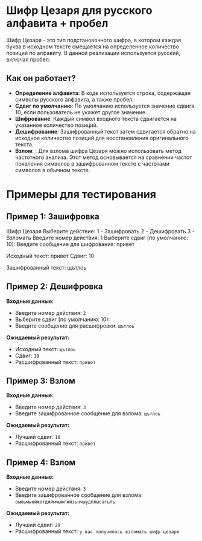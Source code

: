 # Шифр Цезаря для русского алфавита + пробел

Шифр Цезаря - это тип подстановочного шифра, в котором каждая буква в исходном тексте смещается на определенное количество позиций по алфавиту. В данной реализации используется русский, включая пробел.

## Как он работает?

- **Определение алфавита**: В коде используется строка, содержащая символы русского алфавита, а также пробел.
- **Сдвиг по умолчанию**: По умолчанию используется значение сдвига 10, если пользователь не укажет другое значение.
- **Шифрование**: Каждый символ входного текста сдвигается на указанное количество позиций.
- **Дешифрование**: Зашифрованный текст затем сдвигается обратно на исходное количество позиций для восстановления оригинального текста.
- **Взлом**: : Для взлома шифра Цезаря можно использовать метод частотного анализа. Этот метод основывается на сравнении частот появления символов в зашифрованном тексте с частотами символов в обычном тексте.

# Примеры для тестирования

## Пример 1: Зашифровка
Шифр Цезаря
Выберите действие:
1 - Зашифровать
2 - Дешифровать
3 - Взломать
Введите номер действия: 1
Выберите сдвиг (по умолчанию: 10):
Введите сообщение для шифрования: привет

Исходный текст: привет
Сдвиг: 10

Зашифрованный текст: щътлоь

## Пример 2: Дешифровка
**Входные данные:**
- Введите номер действия: `2`
- Выберите сдвиг (по умолчанию: 10):` `
- Введите сообщение для расшифровки: `щътлоь`

**Ожидаемый результат:**
- Исходный текст: `щътлоь`
- Сдвиг: `10`
- Расшифрованный текст: `привет`

## Пример 3: Взлом
**Входные данные:**
- Введите номер действия: `3`
- Введите зашифрованное сообщение для взлома: `щътлоь`
  
**Ожидаемый результат:**
- Лучший сдвиг: `10`
- Расшифрованный текст: `привет`

## Пример 4: Взлом
**Входные данные:**
- Введите номер действия: `3`
- Введите зашифрованное сообщение для взлома: `оыюьмыкйжотджймчыюгжйзьнчыудплысагьлъ`
  
**Ожидаемый результат:**
- Лучший сдвиг: `29`
- Расшифрованный текст: `у вас получилось взломать шифр цезаря`

